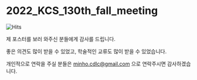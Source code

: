 # 2022_KCS_130th_fall_meeting

![Hits](https://hits.seeyoufarm.com/api/count/incr/badge.svg?url=https%3A%2F%2Fgithub.com%2Fthereexist%2F2022_KCS_130th_fall_meeting&count_bg=%2379C83D&title_bg=%23555555&icon=&icon_color=%23E7E7E7&title=hits&edge_flat=false)

제 포스터를 보러 와주신 분들에게 감사를 드립니다.

좋은 의견도 많이 받을 수 있었고, 학술적인 교류도 많이 받을 수 있었습니다.

개인적으로 연락을 주실 분들은 minho.cdlc@gmail.com 으로 연락주시면 감사하겠습니다.
